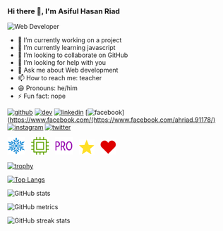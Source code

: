 ### Hi there 👋, I'm Asiful Hasan Riad

![Web Developer](https://scontent.fdac33-1.fna.fbcdn.net/v/t1.6435-9/186556723_1186736795090746_3740512349191304815_n.jpg?_nc_cat=100&ccb=1-7&_nc_sid=300f58&_nc_eui2=AeETKAMXgtE_7XqV0o8RXUcwDrEuO3xiSjMOsS47fGJKM0Cz9KuugwOzBOKPfbuj7fIH9Ysygg4w71GmFkV-vXSw&_nc_ohc=7B5tiib_-nEAX97mTqk&_nc_ht=scontent.fdac33-1.fna&oh=00_AfAaNkd2XTemVBEcf2761HRcdq8EwfaXcm3t07h-yKXz5g&oe=65A2DE84)





- 🔭 I’m currently working on a project 
- 🌱 I’m currently learning javascript 
- 👯 I’m looking to collaborate on GitHub 
- 🤔 I’m looking for help with you 
- 💬 Ask me about Web development  
- 📫 How to reach me: teacher 
- 😄 Pronouns: he/him 
- ⚡ Fun fact: nope 


[<img src='https://cdn.jsdelivr.net/npm/simple-icons@3.0.1/icons/github.svg' alt='github' height='40'>](https://github.com/https://github.com/me-riad/me-riad)  [<img src='https://cdn.jsdelivr.net/npm/simple-icons@3.0.1/icons/hashnode.svg' alt='dev' height='40'>](https://hashnode.com/@riad91178)  [<img src='https://cdn.jsdelivr.net/npm/simple-icons@3.0.1/icons/linkedin.svg' alt='linkedin' height='40'>](https://www.linkedin.com/in/https://www.linkedin.com/in/seo-expert-bangladesh-digital-marketer//)  [<img src='https://cdn.jsdelivr.net/npm/simple-icons@3.0.1/icons/facebook.svg' alt='facebook' height='40'>](https://www.facebook.com/(https://www.facebook.com/ahriad.91178/) [<img src='https://cdn.jsdelivr.net/npm/simple-icons@3.0.1/icons/instagram.svg' alt='instagram' height='40'>](https://www.instagram.com/https://www.instagram.com/riad_91178//)  [<img src='https://cdn.jsdelivr.net/npm/simple-icons@3.0.1/icons/twitter.svg' alt='twitter' height='40'>](https://twitter.com/https://twitter.com/riad_1059)  

<a href='https://archiveprogram.github.com/'><img src='https://raw.githubusercontent.com/acervenky/animated-github-badges/master/assets/acbadge.gif' width='40' height='40'></a> <a href='https://docs.github.com/en/developers'><img src='https://raw.githubusercontent.com/acervenky/animated-github-badges/master/assets/devbadge.gif' width='40' height='40'></a> <a href='https://github.com/pricing'><img src='https://raw.githubusercontent.com/acervenky/animated-github-badges/master/assets/pro.gif' width='40' height='40'></a> <a href='https://stars.github.com/'><img src='https://raw.githubusercontent.com/acervenky/animated-github-badges/master/assets/starbadge.gif' width='35' height='35'></a> <a href='https://docs.github.com/en/github/supporting-the-open-source-community-with-github-sponsors'><img src='https://raw.githubusercontent.com/acervenky/animated-github-badges/master/assets/sponsorbadge.gif' width='35' height='35'></a> 

[![trophy](https://github-profile-trophy.vercel.app/?username=https://github.com/me-riad/me-riad)](https://github.com/ryo-ma/github-profile-trophy)

[![Top Langs](https://github-readme-stats.vercel.app/api/top-langs/?username=https://github.com/me-riad/me-riad)](https://github.com/anuraghazra/github-readme-stats)

![GitHub stats](https://github-readme-stats.vercel.app/api?username=https://github.com/me-riad/me-riad&show_icons=true&count_private=true)  

![GitHub metrics](https://metrics.lecoq.io/https://github.com/me-riad/me-riad)  

![GitHub streak stats](https://streak-stats.demolab.com/?user=https://github.com/me-riad/me-riad)  

